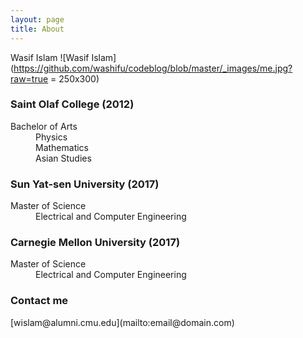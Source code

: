 ```yaml
---
layout: page
title: About
---
```


Wasif Islam
![Wasif Islam](https://github.com/washifu/codeblog/blob/master/_images/me.jpg?raw=true = 250x300)

<dl>
  <h3>Saint Olaf College (2012)</h3>
    <dt>Bachelor of Arts</dt>
    <dd>
      Physics<br>
      Mathematics<br>
      Asian Studies<br>
    </dd>
  <h3>Sun Yat-sen University (2017)</h3>
    <dt>Master of Science</dt>
    <dd>Electrical and Computer Engineering</dd>
  <h3>Carnegie Mellon University (2017)</h3>
    <dt>Master of Science</dt>
    <dd>Electrical and Computer Engineering</dd>
</dl>

<h3>Contact me</h3>
[wislam@alumni.cmu.edu](mailto:email@domain.com)
